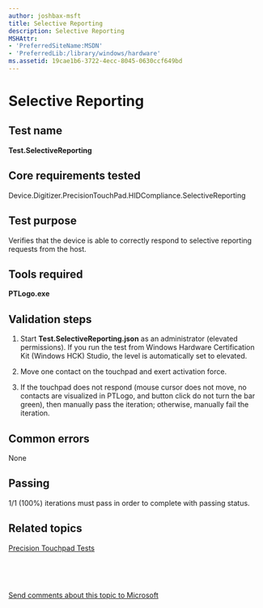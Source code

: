 ```yaml
---
author: joshbax-msft
title: Selective Reporting
description: Selective Reporting
MSHAttr:
- 'PreferredSiteName:MSDN'
- 'PreferredLib:/library/windows/hardware'
ms.assetid: 19cae1b6-3722-4ecc-8045-0630ccf649bd
---
```


# Selective Reporting


## Test name


**Test.SelectiveReporting**

## Core requirements tested


Device.Digitizer.PrecisionTouchPad.HIDCompliance.SelectiveReporting

## Test purpose


Verifies that the device is able to correctly respond to selective reporting requests from the host.

## Tools required


**PTLogo.exe**

## Validation steps


1.  Start **Test.SelectiveReporting.json** as an administrator (elevated permissions). If you run the test from Windows Hardware Certification Kit (Windows HCK) Studio, the level is automatically set to elevated.

2.  Move one contact on the touchpad and exert activation force.

3.  If the touchpad does not respond (mouse cursor does not move, no contacts are visualized in PTLogo, and button click do not turn the bar green), then manually pass the iteration; otherwise, manually fail the iteration.

## Common errors


None

## Passing


1/1 (100%) iterations must pass in order to complete with passing status.

## Related topics


[Precision Touchpad Tests](precision-touchpad-tests.md)

 

 

[Send comments about this topic to Microsoft](mailto:wsddocfb@microsoft.com?subject=Documentation%20feedback%20%5Bp_hck\p_hck%5D:%20Selective%20Reporting%20%20RELEASE:%20%284/27/2016%29&body=%0A%0APRIVACY%20STATEMENT%0A%0AWe%20use%20your%20feedback%20to%20improve%20the%20documentation.%20We%20don't%20use%20your%20email%20address%20for%20any%20other%20purpose,%20and%20we'll%20remove%20your%20email%20address%20from%20our%20system%20after%20the%20issue%20that%20you're%20reporting%20is%20fixed.%20While%20we're%20working%20to%20fix%20this%20issue,%20we%20might%20send%20you%20an%20email%20message%20to%20ask%20for%20more%20info.%20Later,%20we%20might%20also%20send%20you%20an%20email%20message%20to%20let%20you%20know%20that%20we've%20addressed%20your%20feedback.%0A%0AFor%20more%20info%20about%20Microsoft's%20privacy%20policy,%20see%20http://privacy.microsoft.com/default.aspx. "Send comments about this topic to Microsoft")





